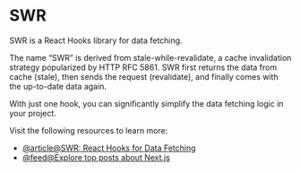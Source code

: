 # SWR

SWR is a React Hooks library for data fetching.

The name “SWR” is derived from stale-while-revalidate, a cache invalidation strategy popularized by HTTP RFC 5861. SWR first returns the data from cache (stale), then sends the request (revalidate), and finally comes with the up-to-date data again.

With just one hook, you can significantly simplify the data fetching logic in your project.

Visit the following resources to learn more:

- [@article@SWR: React Hooks for Data Fetching](https://swr.vercel.app/)
- [@feed@Explore top posts about Next.js](https://app.daily.dev/tags/nextjs?ref=roadmapsh)
